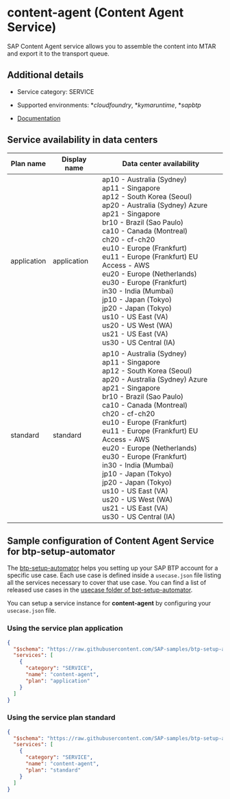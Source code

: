 # content-agent (Content Agent Service)

SAP Content Agent service allows you to assemble the content into MTAR and export it to the transport queue.

## Additional details
- Service category: SERVICE
- Supported environments: **cloudfoundry*, **kymaruntime*, **sapbtp*

- [Documentation](https://help.sap.com/viewer/p/CONTENT_AGENT_SERVICE)

## Service availability in data centers

| Plan name | Display name | Data center availability  |
|------|----------------|---------------------------|
|  application  |  application  | ap10 - Australia (Sydney)<br> ap11 - Singapore<br> ap12 - South Korea (Seoul)<br> ap20 - Australia (Sydney) Azure<br> ap21 - Singapore<br> br10 - Brazil (Sao Paulo)<br> ca10 - Canada (Montreal)<br> ch20 - cf-ch20<br> eu10 - Europe (Frankfurt)<br> eu11 - Europe (Frankfurt) EU Access - AWS<br> eu20 - Europe (Netherlands)<br> eu30 - Europe (Frankfurt)<br> in30 - India (Mumbai)<br> jp10 - Japan (Tokyo)<br> jp20 - Japan (Tokyo)<br> us10 - US East (VA)<br> us20 - US West (WA)<br> us21 - US East (VA)<br> us30 - US Central (IA)  |
|  standard  |  standard  | ap10 - Australia (Sydney)<br> ap11 - Singapore<br> ap12 - South Korea (Seoul)<br> ap20 - Australia (Sydney) Azure<br> ap21 - Singapore<br> br10 - Brazil (Sao Paulo)<br> ca10 - Canada (Montreal)<br> ch20 - cf-ch20<br> eu10 - Europe (Frankfurt)<br> eu11 - Europe (Frankfurt) EU Access - AWS<br> eu20 - Europe (Netherlands)<br> eu30 - Europe (Frankfurt)<br> in30 - India (Mumbai)<br> jp10 - Japan (Tokyo)<br> jp20 - Japan (Tokyo)<br> us10 - US East (VA)<br> us20 - US West (WA)<br> us21 - US East (VA)<br> us30 - US Central (IA)  |

## Sample configuration of **Content Agent Service** for btp-setup-automator

The [btp-setup-automator](https://github.com/SAP-samples/btp-setup-automator) helps you setting up your SAP BTP account for a specific use case. Each use case is defined inside a `usecase.json` file listing all the services necessary to cover that use case. You can find a list of released use cases in the [usecase folder of bpt-setup-automator](https://github.com/SAP-samples/btp-setup-automator/tree/main/usecases).

You can setup a service instance for **content-agent** by configuring your `usecase.json` file.

### Using the service plan **application**

```json
{
  "$schema": "https://raw.githubusercontent.com/SAP-samples/btp-setup-automator/main/libs/btpsa-usecase.json",
  "services": [
    {
      "category": "SERVICE",
      "name": "content-agent",
      "plan": "application"
    }
  ]
}
```

### Using the service plan **standard**

```json
{
  "$schema": "https://raw.githubusercontent.com/SAP-samples/btp-setup-automator/main/libs/btpsa-usecase.json",
  "services": [
    {
      "category": "SERVICE",
      "name": "content-agent",
      "plan": "standard"
    }
  ]
}
```
